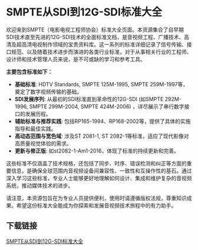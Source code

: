 # SMPTE从SDI到12G-SDI标准大全

欢迎来到SMPTE（电影电视工程师协会）标准大全页面。本资源集合了自早期SDI技术直至先进的12G-SDI技术的全面标准文档，是音视频工程、广播技术、高清及超高清电视制作领域的宝贵资料库。这一系列的标准详细记录了信号传输、接口规范、以及随着技术进步而演进的各类行业标准，对于从事相关行业的工程师、设计师和技术管理人员来说，是不可或缺的学习和参考工具。

**主要包含标准如下：**

- **基础标准**: HDTV Standards, SMPTE 125M-1995, SMPTE 259M-1997等，奠定了数字视频传输的基础。
- **SDI发展序列**: 从最初的SDI标准直到革命性的12G-SDI (如SMPTE 292M-1996, SMPTE 299M-2004, SMPTE 424M-2006) ，详尽展示了串行数字接口的发展历程。
- **辅助标准与推荐实践**: 包括RP165-1994、RP168-2002等，提供了具体的实施指导和最佳实践。
- **高动态范围与宽色域**: 涉及ST 2081-1, ST 2082-1等标准，适应了现代影像对高质量视觉体验的需求。
- **更新与修正版**: 如st2082-1-Am1-2016，体现了标准的持续更新和完善。

这些标准不仅涵盖了技术规格，还包括了同步、时序、错误检测和纠正等方面的重要信息，是确保全球范围内音视频设备间兼容性、一致性和互操作性的基石。通过深入学习这些标准，专业人士能够更好地理解如何设计、集成和维护复杂的音视频系统，推动媒体技术的进步。

请注意，本资源包旨在为专业人员提供便利，使用时请遵循版权法规，尊重知识成果。希望这份标准大全能成为你探索和发展音视频技术旅程中的有力助手。

## 下载链接

[SMPTE从SDI到12G-SDI标准大全](https://pan.quark.cn/s/a5659e9c9b19)